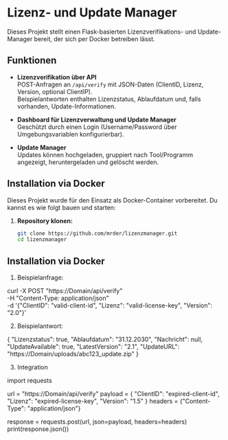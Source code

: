 # Lizenz- und Update Manager

Dieses Projekt stellt einen Flask-basierten Lizenzverifikations- und Update-Manager bereit, der sich per Docker betreiben lässt.

## Funktionen

- **Lizenzverifikation über API**  
  POST-Anfragen an `/api/verify` mit JSON-Daten (ClientID, Lizenz, Version, optional ClientIP).  
  Beispielantworten enthalten Lizenzstatus, Ablaufdatum und, falls vorhanden, Update-Informationen.

- **Dashboard für Lizenzverwaltung und Update Manager**  
  Geschützt durch einen Login (Username/Password über Umgebungsvariablen konfigurierbar).

- **Update Manager**  
  Updates können hochgeladen, gruppiert nach Tool/Programm angezeigt, heruntergeladen und gelöscht werden.

## Installation via Docker

Dieses Projekt wurde für den Einsatz als Docker-Container vorbereitet. Du kannst es wie folgt bauen und starten:

1. **Repository klonen:**

   ```bash
   git clone https://github.com/mrder/lizenzmanager.git
   cd lizenzmanager

## Installation via Docker

1. Beispielanfrage:

curl -X POST "https://Domain/api/verify" \
     -H "Content-Type: application/json" \
     -d '{"ClientID": "valid-client-id", "Lizenz": "valid-license-key", "Version": "2.0"}'
	 


2. Beispielantwort:

{
  "Lizenzstatus": true,
  "Ablaufdatum": "31.12.2030",
  "Nachricht": null,
  "UpdateAvailable": true,
  "LatestVersion": "2.1",
  "UpdateURL": "https://Domain/uploads/abc123_update.zip"
}

3. Integration

import requests

url = "https://Domain/api/verify"
payload = {
    "ClientID": "expired-client-id",
    "Lizenz": "expired-license-key",
    "Version": "1.5"
}
headers = {"Content-Type": "application/json"}

response = requests.post(url, json=payload, headers=headers)
print(response.json())
	
